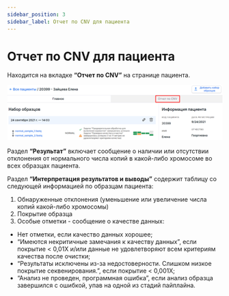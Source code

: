 ```yaml
---
sidebar_position: 3
sidebar_label: Отчет по CNV для пациента
---
```


# Отчет по CNV для пациента

Находится на вкладке **“Отчет по CNV”** на странице пациента.

![CNV report tab](/img/rus/34-cnv-report-tab.png)

Раздел **“Результат”** включает сообщение о наличии или отсутствии отклонения от нормального числа копий в какой-либо хромосоме во всех образцах пациента.

Раздел **“Интерпретация результатов и выводы”** содержит таблицу со следующей информацией по образцам пациента:

1. Обнаруженные отклонения (уменьшение или увеличение числа копий какой-либо хромосомы)
2. Покрытие образца
3. Особые отметки - сообщение о качестве данных:
- Нет отметки, если качество данных хорошее;
- “Имеются некритичные замечания к качеству данных”, если покрытие < 0,01X и/или данные не удовлетворяют всем критериям качества после очистки;
- “Результаты исключены из-за недостоверности. Слишком низкое покрытие секвенирования.”, если покрытие < 0,001X;
- “Анализ не проведен, программная ошибка”, если анализ образца завершился с ошибкой, упав на одной из стадий пайплайна.
